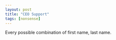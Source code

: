 ```yaml
---
layout: post
title: "CEO Support"
tags: [nonsense]
---
```


Every possible combination of first name, last name.